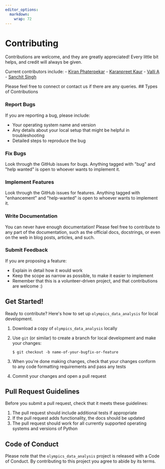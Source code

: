 ```yaml
---
editor_options: 
  markdown: 
    wrap: 72
---
```


# Contributing

Contributions are welcome, and they are greatly appreciated! Every
little bit helps, and credit will always be given.

Current contributors include: - [Kiran
Phaterpekar](https://github.com/kphaterp) - [Karanpreet
Kaur](https://github.com/karanpreetkaur) - [Valli
A](https://github.com/valli180) - [Sanchit
Singh](https://github.com/Sanchit120496)

Please feel free to connect or contact us if there are any queries. ##
Types of Contributions

### Report Bugs

If you are reporting a bug, please include:

-   Your operating system name and version
-   Any details about your local setup that might be helpful in
    troubleshooting
-   Detailed steps to reproduce the bug

### Fix Bugs

Look through the GitHub issues for bugs. Anything tagged with "bug" and
"help wanted" is open to whoever wants to implement it.

### Implement Features

Look through the GitHub issues for features. Anything tagged with
"enhancement" and "help-wanted" is open to whoever wants to implement
it.

### Write Documentation

You can never have enough documentation! Please feel free to contribute
to any part of the documentation, such as the official docs, docstrings,
or even on the web in blog posts, articles, and such.

### Submit Feedback

If you are proposing a feature:

-   Explain in detail how it would work
-   Keep the scope as narrow as possible, to make it easier to implement
-   Remember that this is a volunteer-driven project, and that
    contributions are welcome :)

## Get Started!

Ready to contribute? Here's how to set up `olympics_data_analysis` for
local development.

1.  Download a copy of `olympics_data_analysis` locally

2.  Use `git` (or similar) to create a branch for local development and
    make your changes:

    ``` console
    $ git checkout -b name-of-your-bugfix-or-feature
    ```

3.  When you're done making changes, check that your changes conform to
    any code formatting requirements and pass any tests

4.  Commit your changes and open a pull request

## Pull Request Guidelines

Before you submit a pull request, check that it meets these guidelines:

1.  The pull request should include additional tests if appropriate
2.  If the pull request adds functionality, the docs should be updated
3.  The pull request should work for all currently supported operating
    systems and versions of Python

## Code of Conduct

Please note that the `olympics_data_analysis` project is released with a
Code of Conduct. By contributing to this project you agree to abide by
its terms.
